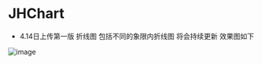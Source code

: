 # JHChart

- 4.14日上传第一版  折线图 包括不同的象限内折线图 将会持续更新 效果图如下


![image](https://raw.githubusercontent.com/China131/JHChart/master/JHChartDemo/GIFResource/001.gif)
